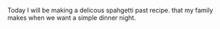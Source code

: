Today I will be making a delicous spahgetti past recipe. that my family makes when we want a simple dinner night.